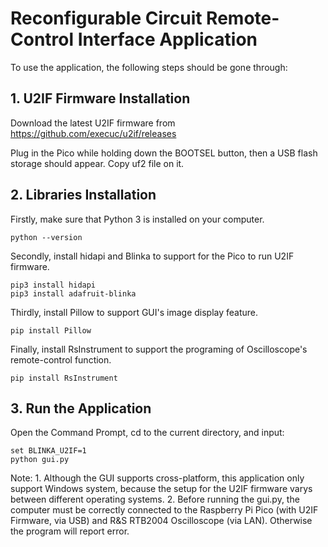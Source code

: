 # Reconfigurable Circuit Remote-Control Interface Application
To use the application, the following steps should be gone through:
## 1. U2IF Firmware Installation
Download the latest U2IF firmware from https://github.com/execuc/u2if/releases

Plug in the Pico while holding down the BOOTSEL button, then a USB flash storage should appear. Copy uf2 file on it.


## 2. Libraries Installation
Firstly, make sure that Python 3 is installed on your computer.
```Shell
python --version
```
Secondly, install hidapi and Blinka to support for the Pico to run U2IF firmware.
```Shell
pip3 install hidapi
pip3 install adafruit-blinka
```
Thirdly, install Pillow to support GUI's image display feature.
```Shell
pip install Pillow
```
Finally, install RsInstrument to support the programing of Oscilloscope's remote-control function.
```Shell
pip install RsInstrument
```
## 3. Run the Application
Open the Command Prompt, cd to the current directory, and input:
```Shell
set BLINKA_U2IF=1
python gui.py
```
Note: 1. Although the GUI supports cross-platform, this application only support Windows system, because the setup for the U2IF firmware varys between different operating systems. 2. Before running the gui.py, the computer must be correctly connected to the Raspberry Pi Pico (with U2IF Firmware, via USB) and R&S RTB2004 Oscilloscope (via LAN). Otherwise the program will report error.
